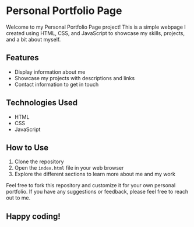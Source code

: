 # Personal Portfolio Page

Welcome to my Personal Portfolio Page project! This is a simple webpage I created using HTML, CSS, and JavaScript to showcase my skills, projects, and a bit about myself.

## Features

- Display information about me
- Showcase my projects with descriptions and links
- Contact information to get in touch

## Technologies Used

- HTML
- CSS
- JavaScript

## How to Use

1. Clone the repository
2. Open the `index.html` file in your web browser
3. Explore the different sections to learn more about me and my work

Feel free to fork this repository and customize it for your own personal portfolio. If you have any suggestions or feedback, please feel free to reach out to me.

## Happy coding!

